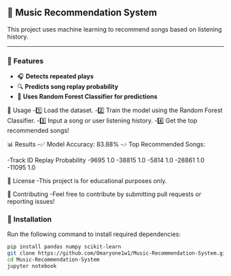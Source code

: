 ## 🎵 Music Recommendation System  

This project uses machine learning to recommend songs based on listening history.  

---

### 🚀 Features  
- 🎧 **Detects repeated plays**  
- 🔍 **Predicts song replay probability**  
- 🌲 **Uses Random Forest Classifier for predictions**  


📌 Usage
-1️⃣ Load the dataset.
-2️⃣ Train the model using the Random Forest Classifier.
-3️⃣ Input a song or user listening history.
-4️⃣ Get the top recommended songs!

📊 Results
-✅ Model Accuracy: 83.88%
-🎶 Top Recommended Songs:

-Track ID	Replay Probability
-9695	1.0
-38815	1.0
-5814	1.0
-28861	1.0
-11095	1.0

📜 License
-This project is for educational purposes only.

🤝 Contributing
-Feel free to contribute by submitting pull requests or reporting issues!


### 🔧 Installation  
Run the following command to install required dependencies:  
```bash
pip install pandas numpy scikit-learn
git clone https://github.com/Omaryone1w1/Music-Recommendation-System.git  
cd Music-Recommendation-System  
jupyter notebook  
